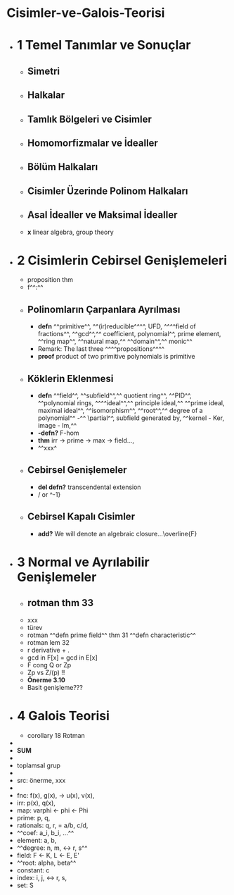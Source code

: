 # Cisimler-ve-Galois-Teorisi

- # 1  Temel Tanımlar ve Sonuçlar
    - ## Simetri
    - ## Halkalar
    - ## Tamlık Bölgeleri ve Cisimler
    - ## Homomorfizmalar ve İdealler
    - ## Bölüm Halkaları
    - ## Cisimler Üzerinde Polinom Halkaları
    - ## Asal İdealler ve Maksimal İdealler
    - **x** linear algebra, group theory
- # 2  Cisimlerin Cebirsel Genişlemeleri
    - proposition thm
    - f^^:^^
    - ## Polinomların Çarpanlara Ayrılması
        - **defn** ^^primitive^^, ^^(ir)reducible^^^^, UFD, ^^^^field of fractions^^, ^^gcd^^,^^ coefficient, polynomial^^, prime element, ^^ring map^^, ^^natural map,^^ ^^domain^^,^^ monic^^
        - Remark: The last three ^^^^propositions^^^^
        - **proof** product of two primitive polynomials is primitive
    - ## Köklerin Eklenmesi
        - **defn** ^^field^^, ^^subfield^^,^^ quotient ring^^, ^^PID^^, ^^polynomial rings, ^^^^ideal^^,^^ principle ideal,^^ ^^prime ideal, maximal ideal^^, ^^isomorphism^^, ^^root^^,^^ degree of a polynomial^^ -^^ \partial^^, subfield generated by, ^^kernel - Ker, image - Im,^^
        - **-defn?** F-hom
        - **thm** irr -> prime -> max -> field..., 
        - ^^xxx^
    - ## Cebirsel Genişlemeler
        - **del defn?** transcendental extension
        - / or ^-1}
    - ## Cebirsel Kapalı Cisimler
        - **add?** We will denote an algebraic closure...\overline{F}
- # 3  Normal ve Ayrılabilir Genişlemeler
    - ## rotman thm 33
    - xxx
    - türev
    - rotman ^^defn prime field^^ thm 31 ^^defn characteristic^^
    - rotman lem 32
    - r derivative + .
    - gcd in F[x] = gcd in E[x]
    - F cong Q or Zp
    - Zp vs Z/(p) !!
    - **Önerme 3.10**
    - Basit genişleme???
- # 4  Galois Teorisi
    - corollary 18 Rotman
- 
- **SUM**
- 
- toplamsal grup
- 
- src: önerme, xxx
- 
- fnc: f(x), g(x), -> u(x), v(x),
- irr: p(x), q(x),
- map: varphi <- phi <- Phi
- prime: p, q,
- rationals: q, r, = a/b, c/d,
- ^^coef: a_i, b_i, ...^^
- element: a, b,
- ^^degree:  n, m, <-> r, s^^
- field: F <- K, L <- E, E'
- ^^root: alpha, beta^^ 
- constant: c
- index: i, j, <-> r, s,
- set: S


